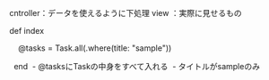 cntroller：データを使えるように下処理
view      ：実際に見せるもの

def index

    @tasks = Task.all(.where(title: "sample"))

  end
	 - @tasksにTaskの中身をすべて入れる
	 - タイトルがsampleのみ



